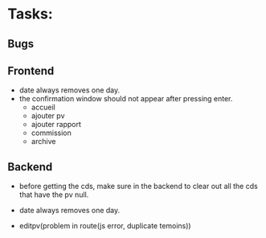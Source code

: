 # Tasks:

## Bugs

## Frontend

- date always removes one day.
- the confirmation window should not appear after pressing enter.
  - accueil
  - ajouter pv
  - ajouter rapport
  - commission
  - archive

## Backend

- before getting the cds, make sure in the backend to clear out all the cds that have the pv null.
- date always removes one day.

- editpv(problem in route(js error, duplicate temoins))
